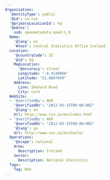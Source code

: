 ```yaml
---
Organization:
  '@entityType': public
  '@id': ie-cso
  '@primaryLocationId': hq
  '@xmlns':
    ns0: openmetadata:omad:1_0
  Name:
    '@lang': en
    '#text': Central Statistics Office Ireland
  Location:
    '@countryCode': IE
    '@id': hq
    MapLocation:
      '@accuracy': street
      Longitude: "-8.4140066"
      Latitude: "51.8897849"
    Address:
      Line: Skehard Road
      City: Cork
  WebSite:
  - '@verifiedBy': AKR
    '@verifiedOn': "2012-03-15T00:00:00Z"
    '@lang': en
    Url: http://www.cso.ie/en/index.html
  - '@verifiedBy': AKR
    '@verifiedOn': "2012-03-15T00:00:00Z"
    '@lang': ga
    Url: http://www.cso.ie/en/baile/
  Operations:
    '@scope': national
    Area:
      Description: Ireland
    Sector:
      Description: National Statistics
  Tags:
    Tag: NSO
...
```

